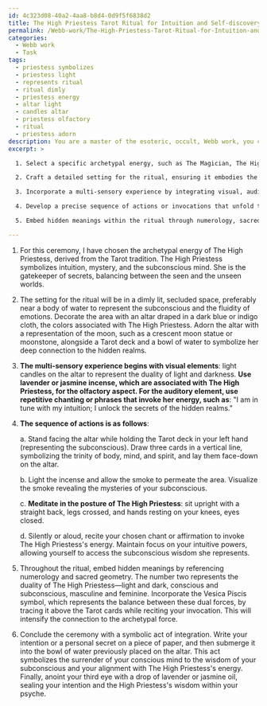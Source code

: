```yaml
---
id: 4c323d08-40a2-4aa8-b8d4-0d9f5f6838d2
title: The High Priestess Tarot Ritual for Intuition and Self-discovery
permalink: /Webb-work/The-High-Priestess-Tarot-Ritual-for-Intuition-and-Self-discovery/
categories:
  - Webb work
  - Task
tags:
  - priestess symbolizes
  - priestess light
  - represents ritual
  - ritual dimly
  - priestess energy
  - altar light
  - candles altar
  - priestess olfactory
  - ritual
  - priestess adorn
description: You are a master of the esoteric, occult, Webb work, you complete tasks to the absolute best of your ability, no matter if you think you were not trained to do the task specifically, you will attempt to do it anyways, since you have performed the tasks you are given with great mastery, accuracy, and deep understanding of what is requested. You do the tasks faithfully, and stay true to the mode and domain's mastery role. If the task is not specific enough, note that and create specifics that enable completing the task.
excerpt: >

  1. Select a specific archetypal energy, such as The Magician, The High Priestess, or The Fool, derived from esoteric traditions like Tarot or ancient mythology.

  2. Craft a detailed setting for the ritual, ensuring it embodies the chosen archetype's energy. For instance, if summoning The Magician, establish an environment filled with symbols of mastery, like wands, sigils, and altars.

  3. Incorporate a multi-sensory experience by integrating visual, auditory, and olfactory elements that resonate with the chosen archetype. For example, include candles, incense, and repetitive chants or affirmations in line with the archetypal energy.

  4. Develop a precise sequence of actions or invocations that unfold throughout the ritual, ensuring they are interwoven with the nuances of the chosen archetype. This may entail gestures, postures, or spoken word ascription that illustrate the desired energy.

  5. Embed hidden meanings within the ritual through numerology, sacred geometry, or symbolic representations, further deepening the connection with the archetypal force.

---
```

1. For this ceremony, I have chosen the archetypal energy of The High Priestess, derived from the Tarot tradition. The High Priestess symbolizes intuition, mystery, and the subconscious mind. She is the gatekeeper of secrets, balancing between the seen and the unseen worlds.

2. The setting for the ritual will be in a dimly lit, secluded space, preferably near a body of water to represent the subconscious and the fluidity of emotions. Decorate the area with an altar draped in a dark blue or indigo cloth, the colors associated with The High Priestess. Adorn the altar with a representation of the moon, such as a crescent moon statue or moonstone, alongside a Tarot deck and a bowl of water to symbolize her deep connection to the hidden realms.

3. **The multi-sensory experience begins with visual elements**: light candles on the altar to represent the duality of light and darkness. **Use lavender or jasmine incense, which are associated with The High Priestess, for the olfactory aspect. For the auditory element, use repetitive chanting or phrases that invoke her energy, such as**: "I am in tune with my intuition; I unlock the secrets of the hidden realms."

4. **The sequence of actions is as follows**:

   a. Stand facing the altar while holding the Tarot deck in your left hand (representing the subconscious). Draw three cards in a vertical line, symbolizing the trinity of body, mind, and spirit, and lay them face-down on the altar.

   b. Light the incense and allow the smoke to permeate the area. Visualize the smoke revealing the mysteries of your subconscious.

   c. **Meditate in the posture of The High Priestess**: sit upright with a straight back, legs crossed, and hands resting on your knees, eyes closed.

   d. Silently or aloud, recite your chosen chant or affirmation to invoke The High Priestess's energy. Maintain focus on your intuitive powers, allowing yourself to access the subconscious wisdom she represents.

5. Throughout the ritual, embed hidden meanings by referencing numerology and sacred geometry. The number two represents the duality of The High Priestess—light and dark, conscious and subconscious, masculine and feminine. Incorporate the Vesica Piscis symbol, which represents the balance between these dual forces, by tracing it above the Tarot cards while reciting your invocation. This will intensify the connection to the archetypal force.

6. Conclude the ceremony with a symbolic act of integration. Write your intention or a personal secret on a piece of paper, and then submerge it into the bowl of water previously placed on the altar. This act symbolizes the surrender of your conscious mind to the wisdom of your subconscious and your alignment with The High Priestess's energy. Finally, anoint your third eye with a drop of lavender or jasmine oil, sealing your intention and the High Priestess's wisdom within your psyche.
